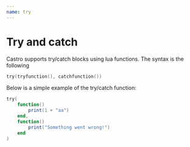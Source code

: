 ```yaml
---
name: try
---
```


# Try and catch

Castro supports try/catch blocks using lua functions. The syntax is the following

```lua
try(tryfunction(), catchfunction())
```

Below is a simple example of the try/catch function:

```lua
try(
    function()
        print(1 + "aa")
    end,
    function()
        print("Something went wrong!")
    end
)
```